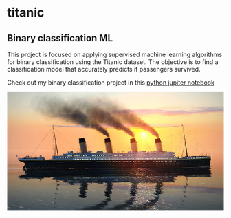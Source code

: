 # titanic 
## Binary classification ML
This project is focused on applying supervised machine learning algorithms for binary classification using the Titanic dataset. The objective is to find a classification model that accurately predicts if passengers survived.

Check out my binary classification project in this [python jupiter notebook](https://github.com/noursan/titanic/blob/main/titanic.ipynb)

![titanic](https://github.com/noursan/titanic/blob/main/titanic.jpg)
